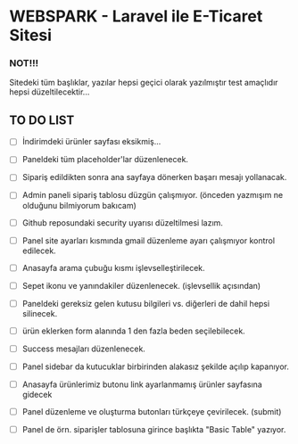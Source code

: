 <h1>WEBSPARK - Laravel ile E-Ticaret Sitesi</h1>

### NOT!!!
Sitedeki tüm başlıklar, yazılar hepsi geçici olarak yazılmıştır test amaçlıdır hepsi düzeltilecektir...

## TO DO LIST

 - [ ] İndirimdeki ürünler sayfası eksikmiş...

 - [ ] Paneldeki tüm placeholder'lar düzenlenecek.

 - [ ] Sipariş edildikten sonra ana sayfaya dönerken başarı mesajı yollanacak.

 - [ ] Admin paneli sipariş tablosu düzgün çalışmıyor. (önceden yazmışım ne olduğunu bilmiyorum bakıcam)

 - [ ] Github reposundaki security uyarısı düzeltilmesi lazım.

 - [ ] Panel site ayarları kısmında gmail düzenleme ayarı çalışmıyor kontrol edilecek.

 - [ ] Anasayfa arama çubuğu kısmı işlevselleştirilecek.

 - [ ] Sepet ikonu ve yanındakiler düzenlenecek. (işlevsellik açısından)

 - [ ] Paneldeki gereksiz gelen kutusu bilgileri vs. diğerleri de dahil hepsi silinecek.

 - [ ] ürün eklerken form alanında 1 den fazla beden seçilebilecek.

 - [ ] Success mesajları düzenlenecek.

 - [ ] Panel sidebar da kutucuklar birbirinden alakasız şekilde açılıp kapanıyor.

 - [ ] Anasayfa ürünlerimiz butonu link ayarlanmamış ürünler sayfasına gidecek

 - [ ] Panel düzenleme ve oluşturma butonları türkçeye çevirilecek. (submit)

 - [ ] Panel de örn. siparişler tablosuna girince başlıkta "Basic Table" yazıyor.
